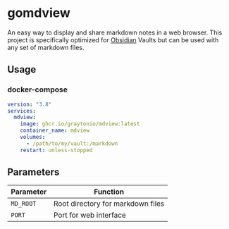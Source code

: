 # gomdview

An easy way to display and share markdown notes in a web browser.  This project is specifically optimized for [Obsidian](https://obsidian.md) Vaults but can be used with any set of markdown files.

## Usage

### docker-compose

```yaml
version: "3.8"
services:
  mdview:
    image: ghcr.io/graytonio/mdview:latest
    container_name: mdview
    volumes:
      - /path/to/my/vault:/markdown
    restart: unless-stopped
```

## Parameters

| Parameter | Function |
| --------- | -------- |
| `MD_ROOT` | Root directory for markdown files |
| `PORT` | Port for web interface |
